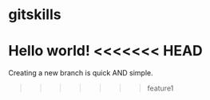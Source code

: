 # gitskills
Hello world!
<<<<<<< HEAD
=======
Creating a new branch is quick AND simple.
>>>>>>> feature1
